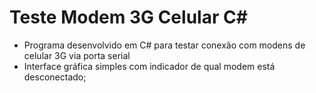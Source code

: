 # Teste Modem 3G Celular C#
- Programa desenvolvido em C# para testar conexão com modens de celular 3G via porta serial
- Interface gráfica simples com indicador de qual modem está desconectado;
